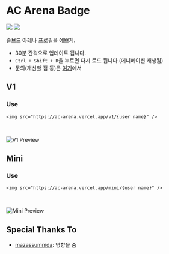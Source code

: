 # AC Arena Badge

<img src='https://ac-arena.vercel.app/v1/dongmin' />
<img src="https://ac-arena.vercel.app/mini/dongmin" />

솔브드 아레나 프로필을 예쁘게.

- 30분 간격으로 업데이트 됩니다.
- `Ctrl + Shift + R`을 누르면 다시 로드 됩니다.(에니메이션 재생됨)
- 문의(개선할 점 등)은 <a href='https://github.com/DM-09/AC-Arena-Badge/issues'>여기</a>에서


## V1
### Use
    <img src="https://ac-arena.vercel.app/v1/{user name}" />

<br>

![V1 Preview](https://github.com/DM-09/AC-Arena-Badge/assets/112751504/621d2f6f-9794-4e49-81b4-349c5a9e1903)


## Mini
### Use
    <img src="https://ac-arena.vercel.app/mini/{user name}" />

<br>

![Mini Preview](https://github.com/DM-09/AC-Arena-Badge/assets/112751504/b1da4eee-1452-43ca-b389-66245ca2a54c)


## Special Thanks To

- <a href='https://github.com/mazassumnida/mazassumnida'>mazassumnida</a>: 영향을 줌
